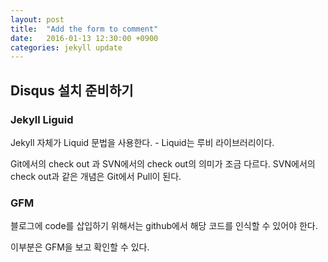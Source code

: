 ```yaml
---
layout: post
title:  "Add the form to comment"
date:   2016-01-13 12:30:00 +0900
categories: jekyll update
---
```


## Disqus 설치 준비하기

### Jekyll Liguid

Jekyll 자체가 Liquid 문법을 사용한다. - Liquid는 루비 라이브러리이다.

Git에서의 check out 과 SVN에서의 check out의 의미가 조금 다르다. SVN에서의 check out과 같은 개념은 Git에서 Pull이 된다.

### GFM

블로그에 code를 삽입하기 위해서는 github에서 해당 코드를 인식할 수 있어야 한다.

이부분은 GFM을 보고 확인할 수 있다.
